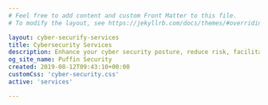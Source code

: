 ```yaml
---
# Feel free to add content and custom Front Matter to this file.
# To modify the layout, see https://jekyllrb.com/docs/themes/#overriding-theme-defaults

layout: cyber-securify-services
title: Cybersecurity Services
description: Enhance your cyber security posture, reduce risk, facilitate compliance and improve operational efficiency with a highly specialized team
og_site_name: Puffin Security
created: 2019-08-12T09:43:10+00:00
customCss: 'cyber-security.css'
active: 'services'

---
```

